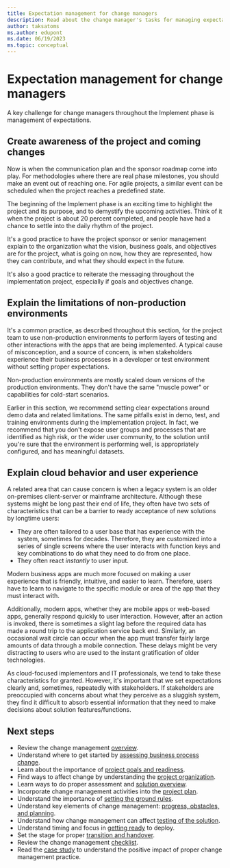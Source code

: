 ```yaml
---
title: Expectation management for change managers
description: Read about the change manager's tasks for managing expectations during a Dynamics 365 implementation project.
author: taksatoms
ms.author: edupont
ms.date: 06/19/2023
ms.topic: conceptual
---
```


# Expectation management for change managers

A key challenge for change managers throughout the Implement phase is management of expectations.

## Create awareness of the project and coming changes

Now is when the communication plan and the sponsor roadmap come into play. For methodologies where there are real phase milestones, you should make an event out of reaching one. For agile projects, a similar event can be scheduled when the project reaches a predefined state.

The beginning of the Implement phase is an exciting time to highlight the project and its purpose, and to demystify the upcoming activities. Think of it when the project is about 20 percent completed, and people have had a chance to settle into the daily rhythm of the project.

It's a good practice to have the project sponsor or senior management explain to the organization what the vision, business goals, and objectives are for the project, what is going on now, how they are represented, how they can contribute, and what they should expect in the future.

It's also a good practice to reiterate the messaging throughout the implementation project, especially if goals and objectives change.

## Explain the limitations of non-production environments

It's a common practice, as described throughout this section, for the project team to use non-production environments to perform layers of testing and other interactions with the apps that are being implemented. A typical cause of misconception, and a source of concern, is when stakeholders experience their business processes in a developer or test environment without setting proper expectations.

Non-production environments are mostly scaled down versions of the production environments. They don't have the same "muscle power" or capabilities for cold-start scenarios.

Earlier in this section, we recommend setting clear expectations around demo data and related limitations. The same pitfalls exist in demo, test, and training environments during the implementation project. In fact, we recommend that you don't expose user groups and processes that are identified as high risk, or the wider user community, to the solution until you're sure that the environment is performing well, is appropriately configured, and has meaningful datasets.

## Explain cloud behavior and user experience

A related area that can cause concern is when a legacy system is an older on-premises client-server or mainframe architecture. Although these systems might be long past their end of life, they often have two sets of characteristics that can be a barrier to ready acceptance of new solutions by longtime users:

- They are often tailored to a user base that has experience with the system, sometimes for decades. Therefore, they are customized into a series of single screens where the user interacts with function keys and key combinations to do what they need to do from one place.
- They often react *instantly* to user input.

Modern business apps are much more focused on making a user experience that is friendly, intuitive, and easier to learn. Therefore, users have to learn to navigate to the specific module or area of the app that they must interact with.

Additionally, modern apps, whether they are mobile apps or web-based apps, generally respond quickly to user interaction. However, after an action is invoked, there is sometimes a slight lag before the required data has made a round trip to the application service back end. Similarly, an occasional wait circle can occur when the app must transfer fairly large amounts of data through a mobile connection. These delays might be very distracting to users who are used to the instant gratification of older technologies.

As cloud-focused implementors and IT professionals, we tend to take these characteristics for granted. However, it's important that we set expectations clearly and, sometimes, repeatedly with stakeholders. If stakeholders are preoccupied with concerns about what they perceive as a sluggish system, they find it difficult to absorb essential information that they need to make decisions about solution features/functions.

## Next steps

- Review the change management [overview](change-management.md).
- Understand where to get started by [assessing business process change](change-management-assessing-business-process-change.md).
- Learn about the importance of [project goals and readiness](change-management-project-goals-readiness.md).
- Find ways to affect change by understanding the [project organization](change-management-project-organization.md).
- Learn ways to do proper assessment and [solution overview](change-management-solution-overiew.md).
- Incorporate change management activities into the [project plan](change-management-project-plan.md).
- Understand the importance of [setting the ground rules](change-management-set-ground-rules.md).
- Understand key elements of change management: [progress, obstacles, and planning](change-management-progress-obstacles-planning.md).
- Understand how change management can affect [testing of the solution](change-management-test-solution.md).
- Understand timing and focus in [getting ready](change-management-get-ready.md) to deploy.
- Set the stage for proper [transition and handover](change-management-transition-handover.md).
- Review the change management [checklist](change-management-checklist.md).
- Read the [case study](change-management-case-study.md) to understand the positive impact of proper change management practice.
